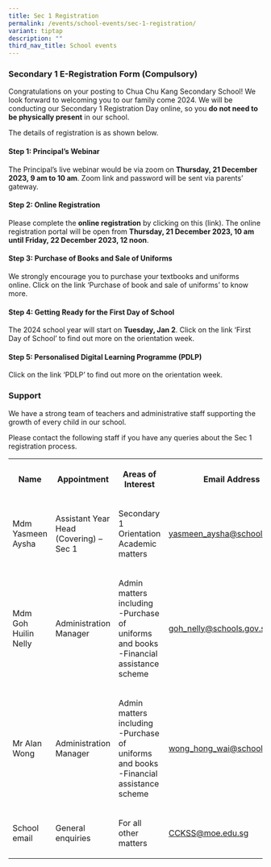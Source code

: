 ```yaml
---
title: Sec 1 Registration
permalink: /events/school-events/sec-1-registration/
variant: tiptap
description: ""
third_nav_title: School events
---
```

<h3>Secondary 1 E-Registration Form (Compulsory)</h3><p>Congratulations on your posting to Chua Chu Kang Secondary School! We look forward to welcoming you to our family come 2024. We will be conducting our Secondary 1 Registration Day online, so you <strong>do not need to be physically present</strong> in our school.</p><p>The details of registration is as shown below.</p><h4>Step 1: Principal’s Webinar</h4><p>The Principal’s live webinar would be via zoom on <strong>Thursday, 21 December 2023, 9 am to 10 am</strong>. Zoom link and password will be sent via parents’ gateway.</p><h4>Step 2: Online Registration</h4><p>Please complete the <strong>online registration</strong> by clicking on this (link). The online registration portal will be open from <strong>Thursday, 21 December 2023, 10 am until Friday, 22 December 2023, 12 noon</strong>.</p><h4>Step 3: Purchase of Books and Sale of Uniforms</h4><p>We strongly encourage you to purchase your textbooks and uniforms online. Click on the link ‘Purchase of book and sale of uniforms’ to know more.</p><h4>Step 4: Getting Ready for the First Day of School</h4><p>The 2024 school year will start on <strong>Tuesday, Jan 2</strong>. Click on the link ‘First Day of School’ to find out more on the orientation week.</p><h4>Step 5: Personalised Digital Learning Programme (PDLP)</h4><p>Click on the link ‘PDLP’ to find out more on the orientation week.</p><h3>Support</h3><p>We have a strong team of teachers and administrative staff supporting the growth of every child in our school.</p><p>Please contact the following staff if you have any queries about the Sec 1 registration process.</p><table><tbody><tr><th rowspan="1" colspan="1"><p>Name</p></th><th rowspan="1" colspan="1"><p>Appointment</p></th><th rowspan="1" colspan="1"><p>Areas of Interest</p></th><th rowspan="1" colspan="1"><p>Email Address</p></th></tr><tr><td rowspan="1" colspan="1"><p>Mdm Yasmeen Aysha</p></td><td rowspan="1" colspan="1"><p>Assistant Year Head (Covering) – Sec 1</p></td><td rowspan="1" colspan="1"><p>Secondary 1 Orientation Academic matters</p></td><td rowspan="1" colspan="1"><p><a href="mailto:yasmeen_aysha@schools.gov.sg" rel="noopener noreferrer nofollow" target="_blank">yasmeen_aysha@schools.gov.sg</a></p></td></tr><tr><td rowspan="1" colspan="1"><p>Mdm Goh Huilin Nelly</p></td><td rowspan="1" colspan="1"><p>Administration Manager</p></td><td rowspan="1" colspan="1"><p>Admin matters including <br>-Purchase of uniforms and books <br>-Financial assistance scheme</p></td><td rowspan="1" colspan="1"><p><a href="mailto:goh_nelly@schools.gov.sg" rel="noopener noreferrer nofollow" target="_blank">goh_nelly@schools.gov.sg</a></p></td></tr><tr><td rowspan="1" colspan="1"><p>Mr Alan Wong</p></td><td rowspan="1" colspan="1"><p>Administration Manager</p></td><td rowspan="1" colspan="1"><p>Admin matters including <br>-Purchase of uniforms and books <br>-Financial assistance scheme</p></td><td rowspan="1" colspan="1"><p><a href="mailto:wong_hong_wai@schools.gov.sg" rel="noopener noreferrer nofollow" target="_blank">wong_hong_wai@schools.gov.sg</a></p></td></tr><tr><td rowspan="1" colspan="1"><p>School email</p></td><td rowspan="1" colspan="1"><p>General enquiries</p></td><td rowspan="1" colspan="1"><p>For all other matters</p></td><td rowspan="1" colspan="1"><p><a href="mailto:CCKSS@moe.edu.sg" rel="noopener noreferrer nofollow" target="_blank">CCKSS@moe.edu.sg</a></p></td></tr></tbody></table><p></p>